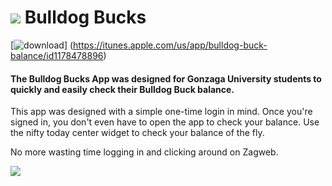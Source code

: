# ![](http://i.imgur.com/gA6Z00Y.png) Bulldog Bucks

[![download](https://upload.wikimedia.org/wikipedia/commons/3/3c/Download_on_the_App_Store_Badge.svg)]
(https://itunes.apple.com/us/app/bulldog-buck-balance/id1178478896)

#### The Bulldog Bucks App was designed for Gonzaga University students to quickly and easily check their Bulldog Buck balance.

This app was designed with a simple one-time login in mind. Once you're signed in, you don't even have to open the app to check your balance. Use the nifty today center widget to check your balance of the fly.

No more wasting time logging in and clicking around on Zagweb. 

![](http://i.giphy.com/l2JhGdiA59E8cBKlq.gif)
